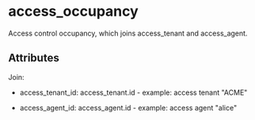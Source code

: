 # access_occupancy


Access control occupancy, which joins access_tenant and access_agent.


## Attributes

Join:

  * access_tenant_id: access_tenant.id - example: access tenant "ACME"

  * access_agent_id: access_agent.id - example: access agent "alice"

